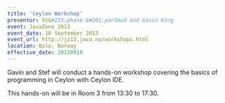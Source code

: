 ```yaml
---
title: 'Ceylon Workshop'
presentor: St&#233;phane &#201;pardaud and Gavin King
event: JavaZone 2013
event_date: 10 September 2013
event_url: http://jz13.java.no/workshops.html
location: Oslo, Norway
effective_date: 20130910
---
```

Gavin and Stef will conduct a hands-on workshop covering the 
basics of programming in Ceylon with Ceylon IDE.

This hands-on will be in Room 3 from 13:30 to 17:30.